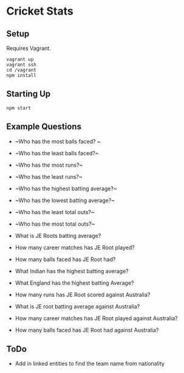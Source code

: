 # Cricket Stats

## Setup
Requires Vagrant.

    vagrant up
    vagrant ssh
    cd /vagrant
    npm install


## Starting Up
    npm start


## Example Questions
* ~Who has the most balls faced? ~
* ~Who has the least balls faced?~
* ~Who has the most runs?~
* ~Who has the least runs?~
* ~Who has the highest batting average?~
* ~Who has the lowest batting average?~
* ~Who has the least total outs?~
* ~Who has the most total outs?~

* What is JE Roots batting average?
* How many career matches has JE Root played?
* How many balls faced has JE Root had?

* What Indian has the highest batting average?
* What England has the highest batting Average?

* How many runs has JE Root scored against Australia?
* What is JE root batting average against Australia?
* How many career matches has JE Root played against Australia?
* How many balls faced has JE Root had against Australia?


## ToDo
* Add in linked entities to find the team name from nationality
